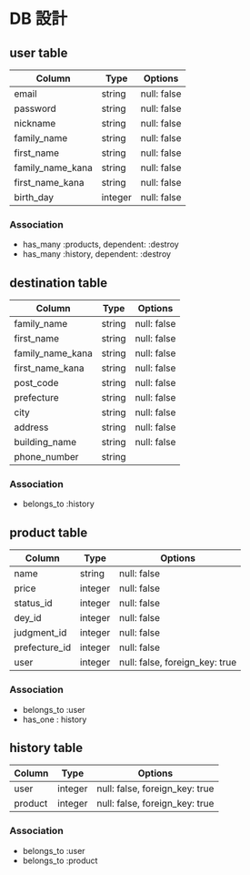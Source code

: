  # DB 設計

## user table

| Column             | Type                | Options                 |
|--------------------|---------------------|-------------------------|
| email              | string              | null: false             |
| password           | string              | null: false             |
| nickname           | string              | null: false             |
| family_name        | string              | null: false             |
| first_name         | string              | null: false             |
| family_name_kana   | string              | null: false             |
| first_name_kana    | string              | null: false             |
| birth_day          | integer             | null: false             |

### Association

- has_many :products, dependent: :destroy
- has_many :history, dependent: :destroy

##  destination table

| Column                              | Type       | Options                              |
|-------------------------------------|------------|--------------------------------------|
| family_name                         | string     | null: false                          |
| first_name                          | string     | null: false                          |
| family_name_kana                    | string     | null: false                          |
| first_name_kana                     | string     | null: false                          |
| post_code                           | string     | null: false                          |
| prefecture                          | string     | null: false                          |
| city                                | string     | null: false                          |
| address                             | string     | null: false                          |
| building_name                       | string     | null: false                          |
| phone_number                        | string     |                                      |

### Association

- belongs_to :history

## product table

| Column             | Type                | Options                                    |
|--------------------|---------------------|--------------------------------------------|
| name               | string              | null: false                                |  
| price              | integer             | null: false                                |
| status_id          | integer             | null: false                                |
| dey_id             | integer             | null: false                                |
| judgment_id        | integer             | null: false                                | 
| prefecture_id      | integer             | null: false                                |
| user               | integer             | null: false, foreign_key: true             |

### Association
- belongs_to :user 
- has_one : history


## history table

| Column      | Type       | Options                                    |
|-------------|------------|--------------------------------------------|
| user        | integer    | null: false, foreign_key: true             |
| product     | integer    | null: false, foreign_key: true             |


### Association
- belongs_to :user
- belongs_to :product





